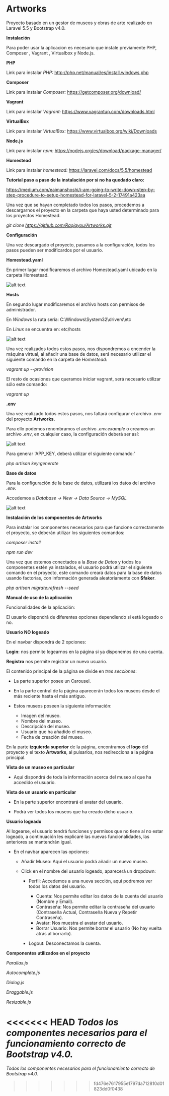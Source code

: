 # Artworks
Proyecto basado en un gestor de museos y obras de arte realizado en Laravel 5.5 y Bootstrap v4.0.

**Instalación**

Para poder usar la aplicacion es necesario que instale previamente PHP, Composer , Vagrant , Virtualbox y Node.js.

**PHP**

Link para instalar _PHP:_ http://php.net/manual/es/install.windows.php

**Composer**

Link para instalar _Composer:_ https://getcomposer.org/download/

**Vagrant**

Link para instalar _Vagrant:_ https://www.vagrantup.com/downloads.html

**VirtualBox**

Link para instalar _VirtualBox:_ https://www.virtualbox.org/wiki/Downloads

**Node.js**

Link para instalar _npm:_ https://nodejs.org/es/download/package-manager/

**Homestead**

Link para instalar _homestead:_ https://laravel.com/docs/5.5/homestead

**Tutorial paso a paso de la instalación por si no ha quedado claro:**

https://medium.com/eaimanshoshi/i-am-going-to-write-down-step-by-step-procedure-to-setup-homestead-for-laravel-5-2-17491a423aa

Una vez que se hayan completado todos los pasos, procedemos a descargarnos el proyecto en la carpeta que haya usted determinado para los proyectos Homestead.

_git clone https://github.com/Raojayou/Artworks.git_

**Configuración**

Una vez descargado el proyecto, pasamos a la configuración, todos los pasos pueden ser modificardos por el usuario.

**Homestead.yaml**

En primer lugar modificaremos el archivo Homestead.yaml ubicado en la carpeta Homestead.

![alt text](https://i.imgur.com/tuQpuUx.png)

**Hosts**

En segundo lugar modificaremos el archivo hosts con permisos de administrador.

En _Windows_ la ruta sería: C:\Windows\System32\drivers\etc

En _Linux_ se encuentra en: etc/hosts

![alt text](https://i.imgur.com/i3PjTJB.png)

Una vez realizados todos estos pasos, nos dispondremos a encender la máquina virtual, al añadir una base de datos, será necesario utilizar el siguiente comando en la carpeta de _Homestead:_

_vagrant up --provision_

El resto de ocasiones que queramos iniciar vagrant, será necesario utilizar sólo este comando:

_vagrant up_

**.env**

Una vez realizado todos estos pasos, nos faltará configurar el archivo _.env_ del proyecto **Artworks.** 

Para ello podemos renombramos el archivo _.env.example_ o creamos un archivo _.env_, en cualquier caso, la configuración deberá ser así:

![alt text](https://i.imgur.com/aRAExpb.png)

Para generar 'APP_KEY, deberá utilizar el siguiente comando:'

_php artisan key:generate_

**Base de datos**

Para la configuración de la base de datos, utilizará los datos del archivo _.env._

Accedemos a _Database -> New -> Data Source -> MySQL_

![alt text](https://i.imgur.com/tTQ6Ahx.png)

**Instalación de los componentes de Artworks**

Para instalar los componentes necesarios para que funcione correctamente el proyecto, se deberán utilizar los siguientes comandos:

_composer install_

_npm run dev_

Una vez que estemos conectados a la _Base de Datos_ y todos los componentes estén ya instalados, el usuario podrá utilizar el siguiente comando en el proyecto, este comando creará datos para la base de datos usando factorías, con información generada aleatoriamente con **$faker**.

_php artisan migrate:refresh --seed_

**Manual de uso de la aplicación**

Funcionalidades de la aplicación:

El usuario dispondrá de diferentes opciones dependiendo si está logeado o no.

**Usuario NO logeado**

En el navbar dispondrá de 2 opciones:

**Login:** nos permite logearnos en la página si ya disponemos de una cuenta.

**Registro** nos permite registrar un nuevo usuario.

El contenido principal de la página se divide en _tres secciones_:

* La parte superior posee un Carousel.

* En la parte central de la página aparecerán todos los museos desde el más reciente hasta el más antiguo.
 
* Estos museos poseen la siguiente información:

    * Imagen del museo.
    * Nombre del museo.
    * Descripción del museo.
    * Usuario que ha añadido el museo.
    * Fecha de creación del museo.
    
En la parte **izquierda superior** de la página, encontramos el **logo** del proyecto y el texto **Artworks**, al pulsarlos, nos redirecciona a la página principal.

**Vista de un museo en particular**

* Aquí dispondrá de toda la información acerca del museo al que ha accedido el usuario.

**Vista de un usuario en particular**

* En la parte superior encontrará el avatar del usuario.

* Podrá ver todos los museos que ha creado dicho usuario.

**Usuario logeado**

Al logearse, el usuario tendrá funciones y permisos que no tiene al no estar logeado, a continuación les explicaré las nuevas funcionalidades, las anteriores se mantendrán igual.

* En el navbar aparecen las opciones:

    * Añadir Museo: Aquí el usuario podrá añadir un nuevo museo.
    * Click en el nombre del usuario logeado, aparecerá un dropdown:
    
        * Perfil: Accedemos a una nueva sección, aquí podremos ver todos los datos del usuario.
            
            * Cuenta: Nos permite editar los datos de la cuenta del usuario (Nombre y Email).
            * Contraseña: Nos permite editar la contraseña del usuario (Contraseña Actual, Contraseña Nueva y Repetir Contraseña).
            * Avatar: Nos muestra el avatar del usuario.
            * Borrar Usuario: Nos permite borrar el usuario (No hay vuelta atrás al borrarlo).
        * Logout: Desconectamos la cuenta.

**Componentes utilizados en el proyecto**

_Parallax.js_

_Autocomplete.js_

_Dialog.js_

_Draggable.js_

_Resizable.js_

<<<<<<< HEAD
_Todos los componentes necesarios para el funcionamiento correcto de Bootstrap v4.0._
=======
_Todos los componentes necesarios para el funcionamiento correcto de Bootstrap v4.0._
>>>>>>> fd476e7617955e1797da712810d01823dd0f0438
